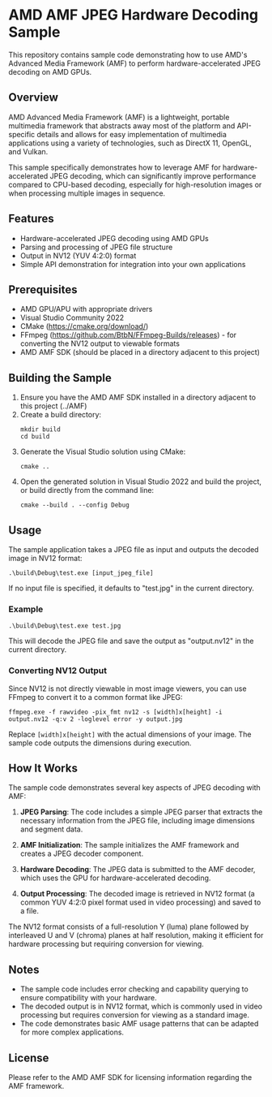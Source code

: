 # AMD AMF JPEG Hardware Decoding Sample

This repository contains sample code demonstrating how to use AMD's Advanced Media Framework (AMF) to perform hardware-accelerated JPEG decoding on AMD GPUs.

## Overview

AMD Advanced Media Framework (AMF) is a lightweight, portable multimedia framework that abstracts away most of the platform and API-specific details and allows for easy implementation of multimedia applications using a variety of technologies, such as DirectX 11, OpenGL, and Vulkan.

This sample specifically demonstrates how to leverage AMF for hardware-accelerated JPEG decoding, which can significantly improve performance compared to CPU-based decoding, especially for high-resolution images or when processing multiple images in sequence.

## Features

- Hardware-accelerated JPEG decoding using AMD GPUs
- Parsing and processing of JPEG file structure
- Output in NV12 (YUV 4:2:0) format
- Simple API demonstration for integration into your own applications

## Prerequisites

- AMD GPU/APU with appropriate drivers
- Visual Studio Community 2022
- CMake (https://cmake.org/download/)
- FFmpeg (https://github.com/BtbN/FFmpeg-Builds/releases) - for converting the NV12 output to viewable formats
- AMD AMF SDK (should be placed in a directory adjacent to this project)

## Building the Sample

1. Ensure you have the AMD AMF SDK installed in a directory adjacent to this project (../AMF)
2. Create a build directory:
   ```
   mkdir build
   cd build
   ```
3. Generate the Visual Studio solution using CMake:
   ```
   cmake ..
   ```
4. Open the generated solution in Visual Studio 2022 and build the project, or build directly from the command line:
   ```
   cmake --build . --config Debug
   ```

## Usage

The sample application takes a JPEG file as input and outputs the decoded image in NV12 format:

```
.\build\Debug\test.exe [input_jpeg_file]
```

If no input file is specified, it defaults to "test.jpg" in the current directory.

### Example

```
.\build\Debug\test.exe test.jpg
```

This will decode the JPEG file and save the output as "output.nv12" in the current directory.

### Converting NV12 Output

Since NV12 is not directly viewable in most image viewers, you can use FFmpeg to convert it to a common format like JPEG:

```
ffmpeg.exe -f rawvideo -pix_fmt nv12 -s [width]x[height] -i output.nv12 -q:v 2 -loglevel error -y output.jpg
```

Replace `[width]x[height]` with the actual dimensions of your image. The sample code outputs the dimensions during execution.

## How It Works

The sample code demonstrates several key aspects of JPEG decoding with AMF:

1. **JPEG Parsing**: The code includes a simple JPEG parser that extracts the necessary information from the JPEG file, including image dimensions and segment data.

2. **AMF Initialization**: The sample initializes the AMF framework and creates a JPEG decoder component.

3. **Hardware Decoding**: The JPEG data is submitted to the AMF decoder, which uses the GPU for hardware-accelerated decoding.

4. **Output Processing**: The decoded image is retrieved in NV12 format (a common YUV 4:2:0 pixel format used in video processing) and saved to a file.

The NV12 format consists of a full-resolution Y (luma) plane followed by interleaved U and V (chroma) planes at half resolution, making it efficient for hardware processing but requiring conversion for viewing.

## Notes

- The sample code includes error checking and capability querying to ensure compatibility with your hardware.
- The decoded output is in NV12 format, which is commonly used in video processing but requires conversion for viewing as a standard image.
- The code demonstrates basic AMF usage patterns that can be adapted for more complex applications.

## License

Please refer to the AMD AMF SDK for licensing information regarding the AMF framework.
